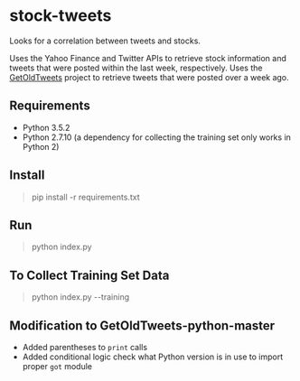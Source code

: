 # stock-tweets
Looks for a correlation between tweets and stocks.

Uses the Yahoo Finance and Twitter APIs to retrieve stock information and tweets
that were posted within the last week, respectively.
Uses the [GetOldTweets](https://github.com/Jefferson-Henrique/GetOldTweets-python)
project to retrieve tweets that were posted over a week ago.

## Requirements
- Python 3.5.2
- Python 2.7.10 (a dependency for collecting the training set only works in Python 2)

## Install
> pip install -r requirements.txt

## Run
> python index.py

## To Collect Training Set Data
> python index.py --training

## Modification to GetOldTweets-python-master
- Added parentheses to `print` calls
- Added conditional logic check what Python version is in use to import proper `got` module